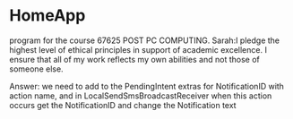 # HomeApp
 program for the course 67625 POST PC COMPUTING.
Sarah:I pledge the highest level of ethical principles in support of academic excellence. I ensure that all of my work reflects my own abilities and not those of someone else.


Answer:
we need to add to the PendingIntent extras for NotificationID with action name, and in LocalSendSmsBroadcastReceiver when this action occurs get the NotificationID and change the Notification text

